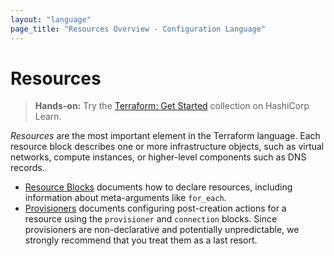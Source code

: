 ```yaml
---
layout: "language"
page_title: "Resources Overview - Configuration Language"
---
```


# Resources

> **Hands-on:** Try the [Terraform: Get Started](https://learn.hashicorp.com/collections/terraform/aws-get-started?utm_source=WEBSITE&utm_medium=WEB_IO&utm_offer=ARTICLE_PAGE&utm_content=DOCS) collection on HashiCorp Learn.

_Resources_ are the most important element in the Terraform language.
Each resource block describes one or more infrastructure objects, such
as virtual networks, compute instances, or higher-level components such
as DNS records.

- [Resource Blocks](/docs/configuration/resources.html) documents how to declare
  resources, including information about meta-arguments like `for_each`.
- [Provisioners](/docs/configuration/blocks/resources/provisioners/index.html)
  documents configuring post-creation actions for a resource using the
  `provisioner` and `connection` blocks. Since provisioners are non-declarative
  and potentially unpredictable, we strongly recommend that you treat them as a
  last resort.
